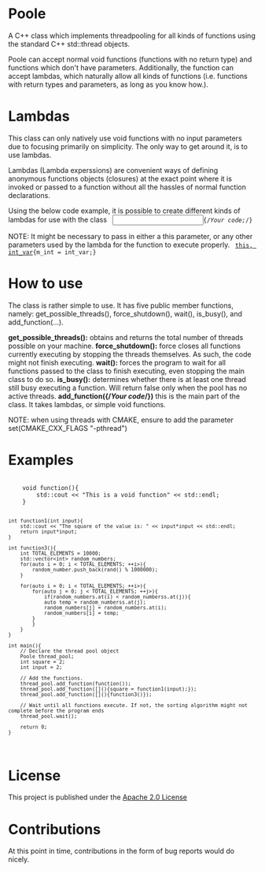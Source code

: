 # Poole
A C++ class which implements threadpooling for all kinds of functions using the standard C++ std::thread objects.

Poole can accept normal void functions (functions with no return type) and functions which don't have parameters. Additionally, the function can accept lambdas, which naturally allow all kinds of functions (i.e. functions with return types and parameters, as long as you know how.).

# Lambdas
This class can only natively use void functions with no input parameters due to focusing primarily on simplicity. The only way to get around it, is to use lambdas.

Lambdas (Lambda experssions) are convenient ways of defining anonymous functions objects (closures) at the exact point where it is invoked or passed to a function without all the hassles of normal function declarations.

Using the below code example, it is possible to create different kinds of lambdas for use with the class
<code>
    [<input parameters>](){/*Your code;*/}
</code>

NOTE: It might be necessary to pass in either a this parameter, or any other parameters used by the lambda for the function to execute properly.
<code>
    [this, int_var](){m_int = int_var;}
</code>

# How to use
The class is rather simple to use. It has five public member functions, namely: get_possible_threads(), force_shutdown(), wait(), is_busy(), and add_function(...).

<b>get_possible_threads():</b> obtains and returns the total number of threads possible on your machine.
<b>force_shutdown():</b> force closes all functions currently executing by stopping the threads themselves. As such, the code might not finish executing.
<b>wait():</b> forces the program to wait for all functions passed to the class to finish executing, even stopping the main class to do so.
<b>is_busy():</b> determines whether there is at least one thread still busy executing a function. Will return false only when the pool has no active threads.
<b>add_function([](){/*Your code*/})</b> this is the main part of the class. It takes lambdas, or simple void functions.

NOTE: when using threads with CMAKE, ensure to add the parameter set(CMAKE_CXX_FLAGS "-pthread")

# Examples
<code>
    void function(){
        std::cout << "This is a void function" << std::endl;
    }

    int function1(int input){
        std::cout << "The square of the value is: " << input*input << std::endl;
        return input*input;
    }

    int function3(){
        int TOTAL_ELEMENTS = 10000;
        std::vector<int> random_numbers;
        for(auto i = 0; i < TOTAL_ELEMENTS; ++i>){
            random_number.push_back(rand() % 1000000);
        }

        for(auto i = 0; i < TOTAL_ELEMENTS; ++i>){
            for(auto j = 0; j < TOTAL_ELEMENTS; ++j>){
                if(random_numbers.at(i) < random_numberss.at(j)){
				auto temp = random_numberss.at(j);
				random_numbers[j] = random_numbers.at(i);
				random_numbers[i] = temp;
			}
            }
        }
    }

    int main(){
        // Declare the thread pool object
        Poole thread_pool;
        int square = 2;
        int input = 2;

        // Add the functions. 
        thread_pool.add_function(function());
        thread_pool.add_function([](){square = function1(input);});
        thread_pool.add_function([](){function3()});

        // Wait until all functions execute. If not, the sorting algorithm might not complete before the program ends
        thread_pool.wait();

        return 0;
    }
</code>

# License
This project is published under the [Apache 2.0 License](LICENSE)

# Contributions
At this point in time, contributions in the form of bug reports would do nicely.
